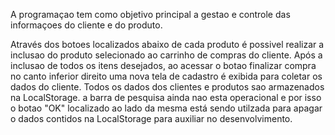 A programaçao tem como objetivo principal a gestao e controle das informaçoes do cliente e do produto.

Através dos botoes localizados abaixo de cada produto é possivel realizar a inclusao do produto selecionado 
ao carrinho de compras do cliente. Após a inclusao de todos os itens desejados, ao acessar o botao finalizar compra 
no canto inferior direito uma nova tela de cadastro é exibida para coletar os dados do cliente.
Todos os dados dos clientes e produtos sao armazenados na LocalStorage.
a barra de pesquisa ainda nao esta operacional e por isso o botao "OK" localizado ao lado da mesma está sendo utilzada para apagar o dados contidos na LocalStorage para auxiliar no desenvolvimento.
